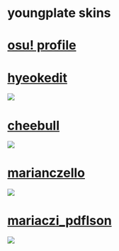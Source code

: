 # youngplate skins

# [osu! profile](https://osu.ppy.sh/users/10665622)

# [hyeokedit](https://drive.google.com/file/d/1cxc13VFS23nApiPxiFQFTV2PWaJWTe4d/view?usp=drive_link)
![](https://cdn.discordapp.com/attachments/1055928283121852556/1233105738801352775/screenshot250.jpg?ex=662be2b6&is=662a9136&hm=07720367ae85c475df640168be95206e0deb78b1b2525a4bfe61a1636dc55b5d&)

# [cheebull](https://drive.google.com/file/d/1Apm-ZYKsCpl4mKImAfAcspeHQHYa9zz_/view?usp=sharing)
![](https://cdn.discordapp.com/attachments/1055928283121852556/1233111108055728136/screenshot252.jpg?ex=662be7b6&is=662a9636&hm=602013247f2542dd4a9d48e0fb676b7efb94acfe6ab0ed20f0ce43a46cd518b3&)

# [marianczello](https://drive.google.com/file/d/1fPMcVi4gQCgoNi2fv5QznZXu7Y3ARRG3/view?usp=drive_link)
![](https://cdn.discordapp.com/attachments/1055928283121852556/1233111938389639199/screenshot254.jpg?ex=662be87c&is=662a96fc&hm=619433e47724521e6734d9cd0b71be80a245dd600538905bb307b9a05ddeac90&)

# [mariaczi_pdflson](https://drive.google.com/file/d/1WoFNC7duEO5-jnST3Ldn3GF-zbPQv1Y7/view?usp=drive_link)
![](https://cdn.discordapp.com/attachments/1055928283121852556/1233113049964216391/screenshot255.jpg?ex=662be985&is=662a9805&hm=bc94b6e801c789d97f8e90bd819f52f2e1137ce898c305cb783e56c82575da26&)
